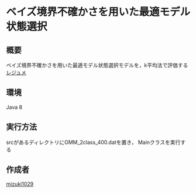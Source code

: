 # ベイズ境界不確かさを用いた最適モデル状態選択



## 概要
ベイズ境界不確かさを用いた最適モデル状態選択モデルを，k平均法で評価する
[レジュメ](https://drive.google.com/file/d/1ot7IIr3ByMQhO_wUHmboKHJmf8ppj3MC/view?usp=sharing)

## 環境
Java 8
 
## 実行方法
srcがあるディレクトリにGMM_2class_400.datを置き， Mainクラスを実行する


## 作成者
[mizuki1029](https://github.com/mizuki1029)

